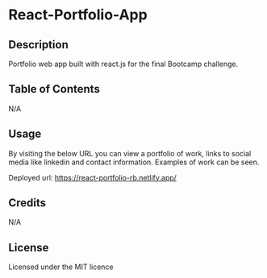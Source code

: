 # React-Portfolio-App

## Description
Portfolio web app built with react.js for the final Bootcamp challenge.

## Table of Contents 
N/A

## Usage

By visiting the below URL you can view a portfolio of work, links to social media like linkedin and contact information. Examples of work can be seen.

Deployed url: https://react-portfolio-rb.netlify.app/


## Credits

N/A

## License

Licensed under the MIT licence

